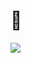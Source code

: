 # 🤙

 [![](https://www.codewars.com/users/IIWesleyII/badges/large)](https://www.codewars.com/users/IIWesleyII)
